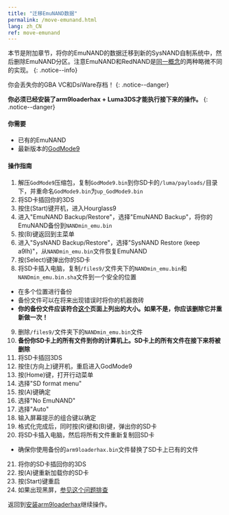 ```yaml
---
title: "迁移EmuNAND数据"
permalink: /move-emunand.html
lang: zh_CN
ref: move-emunand
---
```


本节是附加章节，将你的EmuNAND的数据迁移到新的SysNAND自制系统中，然后删除EmuNAND分区。注意EmuNAND和RedNAND是[同一概念](http://3dbrew.org/wiki/NAND_Redirection)的两种略微不同的实现。
{: .notice--info}

你会丢失你的GBA VC和DsiWare存档！
{: .notice--danger}

**你必须已经安装了arm9loaderhax + Luma3DS才能执行接下来的操作。**
{: .notice--danger}

#### 你需要

* 已有的EmuNAND
* 最新版本的[GodMode9](https://github.com/d0k3/GodMode9/releases/latest)

#### 操作指南

1. 解压`GodMode9`压缩包，复制`GodMode9.bin`到你SD卡的`/luma/payloads/`目录下，并重命名`GodMode9.bin`为`up_GodMode9.bin`
2. 将SD卡插回你的3DS
3. 按住(Start)键开机，进入Hourglass9
4. 进入"EmuNAND Backup/Restore"，选择"EmuNAND Backup"，将你的EmuNAND备份到`NANDmin_emu.bin`
5. 按(B)键返回到主菜单
6. 进入"SysNAND Backup/Restore"，选择"SysNAND Restore (keep a9lh)"，从`NANDmin_emu.bin`文件恢复EmuNAND
7. 按(Select)键弹出你的SD卡
8. 将SD卡插入电脑，复制`/files9/`文件夹下的`NANDmin_emu.bin`和`NANDmin_emu.bin.sha`文件到一个安全的位置
  + 在多个位置进行备份
  + 备份文件可以在将来出现错误时将你的机器救砖
  + **你的备份文件应该符合[这个](nand-size)页面上列出的大小。如果不是，你应该删除它并重新做一次！**
9. 删除`/files9/`文件夹下的`NANDmin_emu.bin`文件
10. **备份你SD卡上的所有文件到你的计算机上。SD卡上的所有文件在接下来将被删除**
11. 将SD卡插回3DS
12. 按住(方向上)键开机，重启进入GodMode9
13. 按(Home)键，打开行动菜单
14. 选择"SD format menu"
15. 按(A)键确定
16. 选择"No EmuNAND"
17. 选择"Auto"
18. 输入屏幕提示的组合键以确定
19. 格式化完成后，同时按(R)键和(B)键，弹出你的SD卡
20. 将SD卡插入电脑，然后将所有文件重新复制回SD卡
  + 确保你使用备份的`arm9loaderhax.bin`文件替换了SD卡上已有的文件
21. 将你的SD卡插回你的3DS
22. 按(A)键重新加载你的SD卡
23. 按(Start)键重启
24. 如果出现黑屏，[参见这个问题排查](troubleshooting#ts_sys_down)

返回到[安装arm9loaderhax](installing-arm9loaderhax)继续操作。
